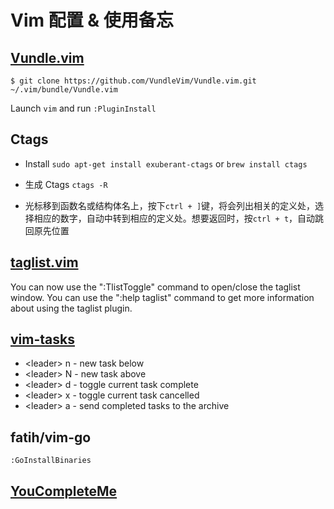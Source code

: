 # Vim 配置 & 使用备忘

## [Vundle.vim](https://github.com/VundleVim/Vundle.vim)

```shell
$ git clone https://github.com/VundleVim/Vundle.vim.git ~/.vim/bundle/Vundle.vim
```
Launch ```vim``` and run ```:PluginInstall```

## Ctags
* Install
```sudo apt-get install exuberant-ctags```
or 
```brew install ctags```

* 生成 Ctags ```ctags -R```
* 光标移到函数名或结构体名上，按下```ctrl + ]```键，将会列出相关的定义处，选择相应的数字，自动中转到相应的定义处。想要返回时，按```ctrl + t```，自动跳回原先位置

## [taglist.vim](https://github.com/vim-scripts/taglist.vim)

You can now use the ":TlistToggle" command to open/close the taglist
window. You can use the ":help taglist" command to get more information
about using the taglist plugin.

## [vim-tasks](https://github.com/irrationalistic/vim-tasks)

*  \<leader\> n - new task below
*  \<leader\> N - new task above
*  \<leader\> d - toggle current task complete
*  \<leader\> x - toggle current task cancelled
*  \<leader\> a - send completed tasks to the archive

## fatih/vim-go

```:GoInstallBinaries```

## [YouCompleteMe](http://valloric.github.io/YouCompleteMe/)
